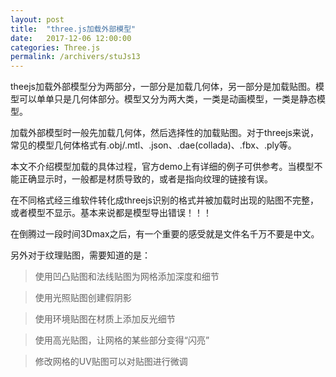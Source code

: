 ```yaml
---
layout: post
title:  "three.js加载外部模型"
date:   2017-12-06 12:00:00
categories: Three.js
permalink: /archivers/stuJs13
---
```

theejs加载外部模型分为两部分，一部分是加载几何体，另一部分是加载贴图。模型可以单单只是几何体部分。模型又分为两大类，一类是动画模型，一类是静态模型。

加载外部模型时一般先加载几何体，然后选择性的加载贴图。对于threejs来说，常见的模型几何体格式有.obj/.mtl、.json、.dae(collada)、.fbx、.ply等。

本文不介绍模型加载的具体过程，官方demo上有详细的例子可供参考。当模型不能正确显示时，一般都是材质导致的，或者是指向纹理的链接有误。

在不同格式经三维软件转化成threejs识别的格式并被加载时出现的贴图不完整，或者模型不显示。基本来说都是模型导出错误！！！

在倒腾过一段时间3Dmax之后，有一个重要的感受就是文件名千万不要是中文。

另外对于纹理贴图，需要知道的是：

> 使用凹凸贴图和法线贴图为网格添加深度和细节

> 使用光照贴图创建假阴影

> 使用环境贴图在材质上添加反光细节

> 使用高光贴图，让网格的某些部分变得“闪亮”

> 修改网格的UV贴图可以对贴图进行微调